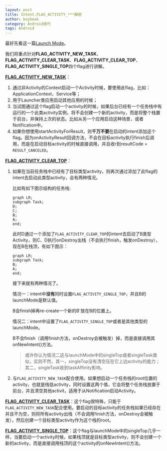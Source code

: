 ```yaml
---
layout: post
title: Intent.FLAG_ACTIVITY_***解密
author: boybeak
category: Android技巧
tags: Android
---
```



最好先看这一篇[Launch Mode]({{$site.base_url}}/android/LaunchMode.html)。

我们将重点针对**FLAG_ACTIVITY_NEW_TASK**、**FLAG_ACTIVITY_CLEAR_TASK**、**FLAG_ACTIVITY_CLEAR_TOP**、**FLAG_ACTIVITY_SINGLE_TOP**四个flag进行讲解。



[**FLAG_ACTIVITY_NEW_TASK**](https://developer.android.com/reference/android/content/Intent#FLAG_ACTIVITY_NEW_TASK)：

1. 通过非Activity的Context启动一个Activity时候，要使用此flag，比如：ApplicationContext、Service等；
2. 用于Launcher类应用启动其他应用的时候；
3. 当试图通过这个flag启动一个activity的时候，如果后台已经有一个任务栈中有运行的一个此类activity实例，将不会创建一个新的activity，而是将整个栈置于前台，并保持上次的状态。比如从另一个应用启动这种场景，或者Notification中。
4. 如果你想使用startActivityForResult，则**千万不要**在启动的intent添加这个flag。因为onActivityResult回调方法，不会在目标activity执行finish后调用，而是在启动目标activity的时候直接调用，并且收r到resultCode = `RESULT_CANCELED`。

[**FLAG_ACTIVITY_CLEAR_TOP**](https://developer.android.com/reference/android/content/Intent#FLAG_ACTIVITY_CLEAR_TOP)：

1. 如果在当前任务栈中已经有了目标类型activity，则再次通过添加了此flag的intent去启动此类型activity，会有两种情况。

   比如有如下图示结构的任务栈:

   ```mermaid
   graph LR;
   subgraph Task;
   D;
   C;
   B;
   A;
   end;
   ```

   此时D通过一个添加了`FLAG_ACTIVITY_CLEAR_TOP`的intent去启动了B类型Activity，则C、D执行onDestroy出栈（不会执行finish，触发onDestroy），现在B在栈顶，有如下图示：

   ```mermaid
   graph LR;
   subgraph Task;
   B;
   A;
   end;
   ```

   接下来就有两种情况了。

   情况一：intent中**没有**同时设置`FLAG_ACTIVITY_SINGLE_TOP`，并且B的launchMode是默认值。

   B会finish掉再re-create一个新的B'放在B的位置上。

   情况二：intent中设置了`FLAG_ACTIVITY_SINGLE_TOP`或者是其他类型的launchMode。

   B不会finish（调用finish方法，onDestroy会被触发）掉，而是直接调用其onNewIntent()方法。

   > 或许你认为情况二这与launchMode中的singleTop或者singleTask类似，实则不然，其一，singleTop没有清空压在它上边activity的能力；其二，singleTask收到taskAffinity影响。

2. 与`FLAG_ACTIVITY_NEW_TASK`配合使用。如果想启动一个任务栈的root位置的activity，也就是栈低activity，同时设置这两个值，它会将整个任务栈放置于前台，并且清空其他activit，适用于从Notification启动Activity。

[**FLAG_ACTIVITY_CLEAR_TASK**](https://developer.android.com/reference/android/content/Intent#FLAG_ACTIVITY_CLEAR_TASK)：这个flag很特殊，只能于`FLAG_ACTIVITY_NEW_TASK`配合使用。要启动的目标activity的任务栈如果已经存在并且不为空，则将所有activity出栈（不会调用finish方法，onDestroy会被触发），然后创建一个目标类型activity作为这个栈的root。



[**FLAG_ACTIVITY_SINGLE_TOP**](https://developer.android.com/reference/android/content/Intent#FLAG_ACTIVITY_SINGLE_TOP)：这个flag与launchMode中的singleTop几乎一样，当要启动一个activity时候，如果栈顶就是目标类型activity，则不会创建一个新的activity，而是直接调用栈顶的这个activity的onNewIntent()方法。